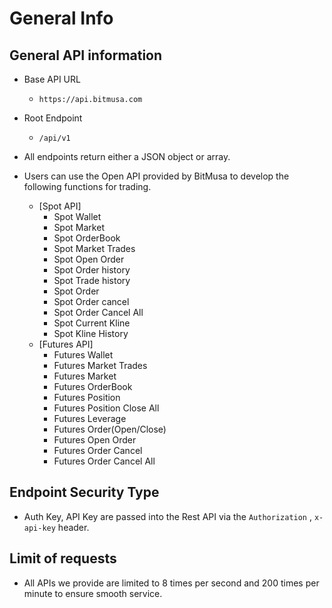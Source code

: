 # General Info

## General API information
- Base API URL
  - ```https://api.bitmusa.com```
- Root Endpoint
  - ```/api/v1```
- All endpoints return either a JSON object or array.
- Users can use the Open API provided by BitMusa to develop the following functions for
  trading.

  - [Spot API] 
      - Spot Wallet
      - Spot Market
      - Spot OrderBook
      - Spot Market Trades
      - Spot Open Order
      - Spot Order history
      - Spot Trade history
      - Spot Order
      - Spot Order cancel
      - Spot Order Cancel All
      - Spot Current Kline
      - Spot Kline History
  - [Futures API]
      - Futures Wallet
      - Futures Market Trades
      - Futures Market
      - Futures OrderBook
      - Futures Position
      - Futures Position Close All
      - Futures Leverage
      - Futures Order(Open/Close)
      - Futures Open Order
      - Futures Order Cancel
      - Futures Order Cancel All

## Endpoint Security Type
- Auth Key, API Key are passed into the Rest API via the ```Authorization``` , ```x-api-key``` header.

## Limit of requests
- All APIs we provide are limited to 8 times per second and 200 times per minute to ensure
  smooth service.
